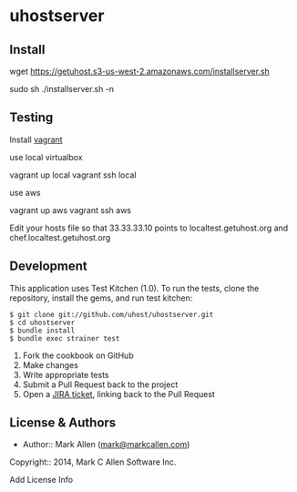 uhostserver
===========

Install
-------

wget https://getuhost.s3-us-west-2.amazonaws.com/installserver.sh

sudo sh ./installserver.sh -n <site name>

Testing
-------

Install [vagrant](http://docs.vagrantup.com/v2/installation/)

use local virtualbox

vagrant up local
vagrant ssh local

use aws

vagrant up aws
vagrant ssh aws

Edit your hosts file so that 33.33.33.10 points to localtest.getuhost.org and chef.localtest.getuhost.org

Development
-----------
This application uses Test Kitchen (1.0). To run the tests, clone the repository, install the gems, and run test kitchen:

    $ git clone git://github.com/uhost/uhostserver.git
    $ cd uhostserver
    $ bundle install
    $ bundle exec strainer test

1. Fork the cookbook on GitHub
2. Make changes
3. Write appropriate tests
4. Submit a Pull Request back to the project
5. Open a [JIRA ticket](https://tickets.opscode.com), linking back to the Pull Request


License & Authors
-----------------
- Author:: Mark Allen (mark@markcallen.com)

Copyright:: 2014, Mark C Allen Software Inc. 

Add License Info
